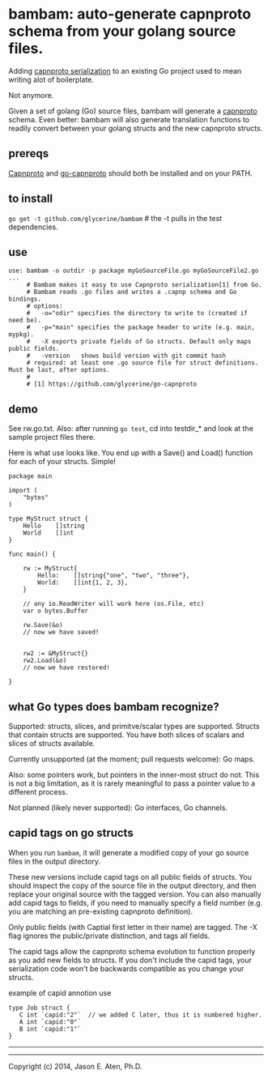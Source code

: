 bambam: auto-generate capnproto schema from your golang source files.
======

Adding [capnproto serialization](https://github.com/glycerine/go-capnproto) to an existing Go project used to mean writing alot of boilerplate.

Not anymore.

Given a set of golang (Go) source files, bambam will generate a [capnproto](http://kentonv.github.io/capnproto/) schema. Even better: bambam will also generate translation functions to readily convert between your golang structs and the new capnproto structs.

prereqs
-------

[Capnproto](http://kentonv.github.io/capnproto/) and [go-capnproto](https://github.com/glycerine/go-capnproto) should both be installed and on your PATH.

to install
--------

`go get -t github.com/glycerine/bambam`  # the -t pulls in the test dependencies.

use
---------

~~~
use: bambam -o outdir -p package myGoSourceFile.go myGoSourceFile2.go ...
     # Bambam makes it easy to use Capnproto serialization[1] from Go.
     # Bambam reads .go files and writes a .capnp schema and Go bindings.
     # options:
     #   -o="odir" specifies the directory to write to (created if need be).
     #   -p="main" specifies the package header to write (e.g. main, mypkg).
     #   -X exports private fields of Go structs. Default only maps public fields.
     #   -version   shows build version with git commit hash
     # required: at least one .go source file for struct definitions. Must be last, after options.
     #
     # [1] https://github.com/glycerine/go-capnproto 
~~~

demo
-----

See rw.go.txt. Also: after running `go test`, cd into testdir_* and look at the sample project files there.

Here is what use looks like. You end up with a Save() and Load() function for each of your structs. Simple!

~~~
package main

import (
    "bytes"
)

type MyStruct struct {
	Hello    []string
	World    []int
}

func main() {

	rw := MyStruct{
		Hello:    []string{"one", "two", "three"},
		World:    []int{1, 2, 3},
	}

    // any io.ReadWriter will work here (os.File, etc)
	var o bytes.Buffer

	rw.Save(&o)
    // now we have saved!


    rw2 := &MyStruct{}
	rw2.Load(&o)
    // now we have restored!

}

~~~

what Go types does bambam recognize?
----------------------------------------

Supported: structs, slices, and primitve/scalar types are supported. Structs that contain structs are supported. You have both slices of scalars and slices of structs available.

Currently unsupported (at the moment; pull requests welcome): Go maps.  

Also: some pointers work, but pointers in the inner-most struct do not. This is not a big limitation, as it is rarely meaningful to pass a pointer value to a different process.

Not planned (likely never supported): Go interfaces, Go channels.

capid tags on go structs
--------------------------

When you run `bambam`, it will generate a modified copy of your go source files in the output directory.

These new versions include capid tags on all public fields of structs. You should inspect the copy of the source file in the output directory, and then replace your original source with the tagged version.  You can also manually add capid tags to fields, if you need to manually specify a field number (e.g. you are matching an pre-existing capnproto definition).

Only public fields (with Captial first letter in their name) are tagged. The -X flag ignores the public/private distinction, and tags all fields.

The capid tags allow the capnproto schema evolution to function properly as you add new fields to structs. If you don't include the capid tags, your serialization code won't be backwards compatible as you change your structs.

example of capid annotion use
~~~
type Job struct { 
   C int `capid:"2"`  // we added C later, thus it is numbered higher.
   A int `capid:"0"`
   B int `capid:"1"` 
}
~~~

-----
-----

Copyright (c) 2014, Jason E. Aten, Ph.D.

